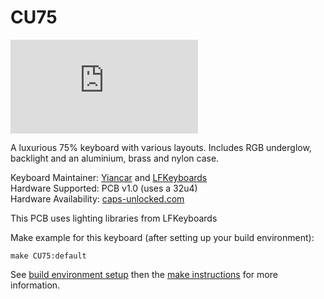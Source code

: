 # CU75

![CU75](https://geekhack.org/index.php?action=dlattach;topic=91767.0;attach=179167;image)

A luxurious 75% keyboard with various layouts. Includes RGB underglow, backlight and an aluminium, brass and nylon case.

Keyboard Maintainer: [Yiancar](https://github.com/yiancar) and [LFKeyboards](https://github.com/lfkeyboards)  
Hardware Supported: PCB v1.0 (uses a 32u4)  
Hardware Availability: [caps-unlocked.com](http://caps-unlocked.com/)

This PCB uses lighting libraries from LFKeyboards

Make example for this keyboard (after setting up your build environment):

    make CU75:default

See [build environment setup](https://docs.qmk.fm/#/getting_started_build_tools) then the [make instructions](https://docs.qmk.fm/#/getting_started_make_guide) for more information.

